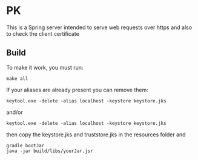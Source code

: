 # PK

This is a Spring server intended to serve web requests over https and also to check the client certificate

## Build

To make it work, you must run:

```
make all
```

If your aliases are already present you can remove them:

```
keytool.exe -delete -alias localhost -keystore keystore.jks
```

and/or

```
keytool.exe -delete -alias localhost -keystore keystore.jks
```

then copy the keystore.jks and truststore.jks in the resources folder and

```
gradle bootJar
java -jar build/libs/yourJar.jsr
```
